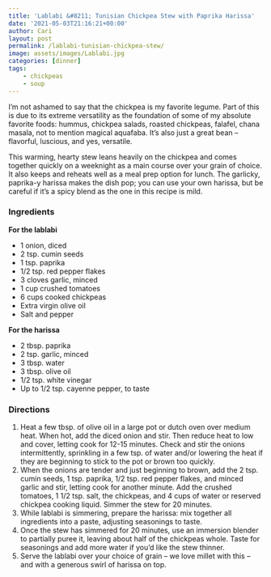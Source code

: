 ```yaml
---
title: 'Lablabi &#8211; Tunisian Chickpea Stew with Paprika Harissa'
date: '2021-05-03T21:16:21+00:00'
author: Cari
layout: post
permalink: /lablabi-tunisian-chickpea-stew/
image: assets/images/Lablabi.jpg
categories: [dinner]
tags:
    - chickpeas
    - soup
---
```


I’m not ashamed to say that the chickpea is my favorite legume. Part of this is due to its extreme versatility as the foundation of some of my absolute favorite foods: hummus, chickpea salads, roasted chickpeas, falafel, chana masala, not to mention magical aquafaba. It’s also just a great bean – flavorful, luscious, and yes, versatile.

This warming, hearty stew leans heavily on the chickpea and comes together quickly on a weeknight as a main course over your grain of choice. It also keeps and reheats well as a meal prep option for lunch. The garlicky, paprika-y harissa makes the dish pop; you can use your own harissa, but be careful if it’s a spicy blend as the one in this recipe is mild.

### Ingredients

**For the lablabi**
- 1 onion, diced
- 2 tsp. cumin seeds
- 1 tsp. paprika
- 1/2 tsp. red pepper flakes
- 3 cloves garlic, minced
- 1 cup crushed tomatoes
- 6 cups cooked chickpeas
- Extra virgin olive oil
- Salt and pepper

**For the harissa**
- 2 tbsp. paprika
- 2 tsp. garlic, minced
- 3 tbsp. water
- 3 tbsp. olive oil
- 1/2 tsp. white vinegar
- Up to 1/2 tsp. cayenne pepper, to taste

### Directions

1. Heat a few tbsp. of olive oil in a large pot or dutch oven over medium heat. When hot, add the diced onion and stir. Then reduce heat to low and cover, letting cook for 12-15 minutes. Check and stir the onions intermittently, sprinkling in a few tsp. of water and/or lowering the heat if they are beginning to stick to the pot or brown too quickly.
2. When the onions are tender and just beginning to brown, add the 2 tsp. cumin seeds, 1 tsp. paprika, 1/2 tsp. red pepper flakes, and minced garlic and stir, letting cook for another minute. Add the crushed tomatoes, 1 1/2 tsp. salt, the chickpeas, and 4 cups of water or reserved chickpea cooking liquid. Simmer the stew for 20 minutes.
3. While lablabi is simmering, prepare the harissa: mix together all ingredients into a paste, adjusting seasonings to taste.
4. Once the stew has simmered for 20 minutes, use an immersion blender to partially puree it, leaving about half of the chickpeas whole. Taste for seasonings and add more water if you’d like the stew thinner.
5. Serve the lablabi over your choice of grain – we love millet with this – and with a generous swirl of harissa on top.